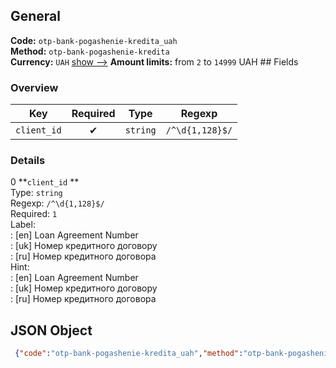 ## General 
**Code:** `otp-bank-pogashenie-kredita_uah`  
**Method:** `otp-bank-pogashenie-kredita`  
**Currency:** `UAH` [show -->]() 
**Amount limits:** from `2`  to `14999`  UAH ## Fields 
### Overview 
|Key|Required|Type|Regexp| 
|:---:|:---:|:---:|:---:| 
|`client_id` |✔ |`string` |`/^\d{1,128}$/` | 
 
### Details 
0 **`client_id` **  
Type: `string`  
Regexp: `/^\d{1,128}$/`  
Required: `1`  
Label:  
: [en] Loan Agreement Number  
: [uk] Номер кредитного договору  
: [ru] Номер кредитного договора  
Hint:  
: [en] Loan Agreement Number  
: [uk] Номер кредитного договору  
: [ru] Номер кредитного договора  
## JSON Object 
```json
 {"code":"otp-bank-pogashenie-kredita_uah","method":"otp-bank-pogashenie-kredita","currency":"UAH","fields":[{"key":"client_id","type":"string","label":{"en":"Loan Agreement Number","uk":"\u041d\u043e\u043c\u0435\u0440 \u043a\u0440\u0435\u0434\u0438\u0442\u043d\u043e\u0433\u043e \u0434\u043e\u0433\u043e\u0432\u043e\u0440\u0443","ru":"\u041d\u043e\u043c\u0435\u0440 \u043a\u0440\u0435\u0434\u0438\u0442\u043d\u043e\u0433\u043e \u0434\u043e\u0433\u043e\u0432\u043e\u0440\u0430"},"regexp":"\/^\\d{1,128}$\/","required":true,"position":1,"hint":{"en":"Loan Agreement Number","uk":"\u041d\u043e\u043c\u0435\u0440 \u043a\u0440\u0435\u0434\u0438\u0442\u043d\u043e\u0433\u043e \u0434\u043e\u0433\u043e\u0432\u043e\u0440\u0443","ru":"\u041d\u043e\u043c\u0435\u0440 \u043a\u0440\u0435\u0434\u0438\u0442\u043d\u043e\u0433\u043e \u0434\u043e\u0433\u043e\u0432\u043e\u0440\u0430"},"example":"2015963008"}],"amount_min":2,"amount_max":14999}```  
